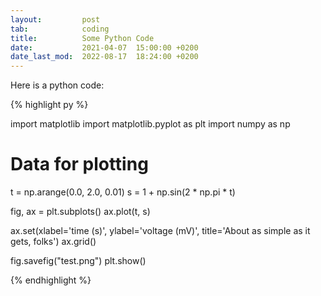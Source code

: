 ```yaml
---
layout:         post
tab:	        coding
title: 	        Some Python Code
date:           2021-04-07  15:00:00 +0200
date_last_mod:  2022-08-17  18:24:00 +0200 
---
```


Here is a python code:

{% highlight py %}


import matplotlib
import matplotlib.pyplot as plt
import numpy as np

# Data for plotting
t = np.arange(0.0, 2.0, 0.01)
s = 1 + np.sin(2 * np.pi * t)

fig, ax = plt.subplots()
ax.plot(t, s)

ax.set(xlabel='time (s)', ylabel='voltage (mV)',
       title='About as simple as it gets, folks')
ax.grid()

fig.savefig("test.png")
plt.show()

{% endhighlight %}

